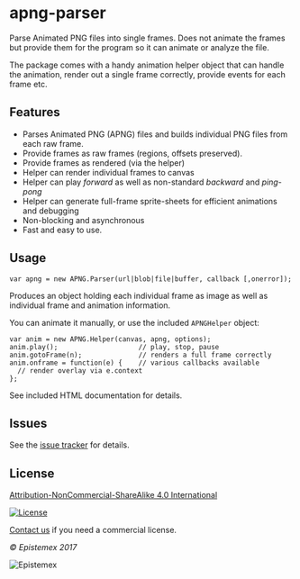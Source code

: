 ﻿apng-parser
===========

Parse Animated PNG files into single frames. Does not animate the frames
but provide them for the program so it can animate or analyze the file.

The package comes with a handy animation helper object that can handle 
the animation, render out a single frame correctly, provide events for 
each frame etc. 


Features
--------

- Parses Animated PNG (APNG) files and builds individual PNG files from each raw frame.
- Provide frames as raw frames (regions, offsets preserved).
- Provide frames as rendered (via the helper)
- Helper can render individual frames to canvas
- Helper can play *forward* as well as non-standard *backward* and *ping-pong*
- Helper can generate full-frame sprite-sheets for efficient animations and debugging
- Non-blocking and asynchronous
- Fast and easy to use.


Usage
-----

    var apng = new APNG.Parser(url|blob|file|buffer, callback [,onerror]);

Produces an object holding each individual frame as image as well as individual
frame and animation information.

You can animate it manually, or use the included `APNGHelper` object:

    var anim = new APNG.Helper(canvas, apng, options);
    anim.play();                    // play, stop, pause
    anim.gotoFrame(n);              // renders a full frame correctly
    anim.onframe = function(e) {    // various callbacks available
      // render overlay via e.context
    };

See included HTML documentation for details.


Issues
------

See the [issue tracker](https://github.com/epistemex/apng-parser/issues) for details.


License
-------

[Attribution-NonCommercial-ShareAlike 4.0 International](https://creativecommons.org/licenses/by-nc-sa/4.0/)

[![License](https://i.creativecommons.org/l/by-nc-sa/4.0/88x31.png)](https://creativecommons.org/licenses/by-nc-sa/4.0/)

[Contact us](mailto:github@epistemex.com) if you need a commercial license.

*&copy; Epistemex 2017*
 
![Epistemex](http://i.imgur.com/GP6Q3v8.png)
